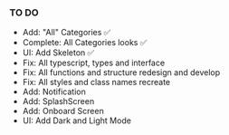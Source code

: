 ### TO DO

- Add: "All" Categories ✅
- Complete: All Categories looks ✅
- UI: Add Skeleton ✅
- Fix: All typescript, types and interface
- Fix: All functions and structure redesign and develop
- Fix: All styles and class names recreate
- Add: Notification
- Add: SplashScreen
- Add: Onboard Screen
- UI: Add Dark and Light Mode
